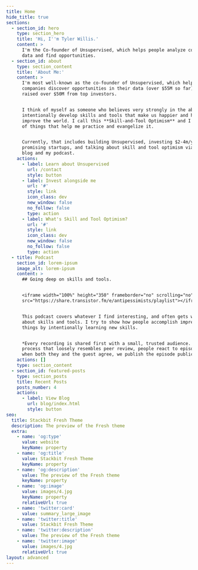 ```yaml
---
title: Home
hide_title: true
sections:
  - section_id: hero
    type: section_hero
    title: 'Hi, I''m Tyler Willis.'
    content: >
      I'm the Co-founder of Unsupervised, which helps people analyze complex
      data and find opportunities.
  - section_id: about
    type: section_content
    title: 'About Me:'
    content: >
      I'm most well-known as the co-founder of Unsupervised, which helps
      companies discover opportunities in their data (over $55M so far) and has
      raised over $50M from top investors.


      I think of myself as someone who believes very strongly in the ability to
      intentionally develop skills and tools that make us happier and help
      improve the world. I call this **Skill-and-Tool Optimism** and I do a lot
      of things that help me practice and evangelize it.


      Currently, that includes building Unsupervised, investing $2-4m/yr in
      promising startups, and talking about skill and tool optimism via this
      blog and my podcast.
    actions:
      - label: Learn about Unsupervised
        url: /contact
        style: button
      - label: Invest alongside me
        url: '#'
        style: link
        icon_class: dev
        new_window: false
        no_follow: false
        type: action
      - label: What's Skill and Tool Optimism?
        url: '#'
        style: link
        icon_class: dev
        new_window: false
        no_follow: false
        type: action
  - title: Podcast
    section_id: lorem-ipsum
    image_alt: lorem-ipsum
    content: >
      ## Going deep on skills and tools.


      <iframe width="100%" height="350" frameborder="no" scrolling="no" seamless
      src="https://share.transistor.fm/e/antipessimists/playlist"></iframe>


      This podcast covers whatever I find interesting, and often gets wonky
      about skills and tools. I try to show how people accomplish impressive
      things by intentionally learning new skills.


      *Every recording is shared first with a small, trusted audience. In a
      process that loosely resembles peer review, people react to episodes and
      when both they and the guest agree, we publish the episode publicly.*
    actions: []
    type: section_content
  - section_id: featured-posts
    type: section_posts
    title: Recent Posts
    posts_number: 4
    actions:
      - label: View Blog
        url: blog/index.html
        style: button
seo:
  title: Stackbit Fresh Theme
  description: The preview of the Fresh theme
  extra:
    - name: 'og:type'
      value: website
      keyName: property
    - name: 'og:title'
      value: Stackbit Fresh Theme
      keyName: property
    - name: 'og:description'
      value: The preview of the Fresh theme
      keyName: property
    - name: 'og:image'
      value: images/4.jpg
      keyName: property
      relativeUrl: true
    - name: 'twitter:card'
      value: summary_large_image
    - name: 'twitter:title'
      value: Stackbit Fresh Theme
    - name: 'twitter:description'
      value: The preview of the Fresh theme
    - name: 'twitter:image'
      value: images/4.jpg
      relativeUrl: true
layout: advanced
---
```

